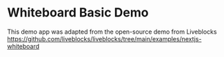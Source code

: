 # Whiteboard Basic Demo

This demo app was adapted from the open-source demo from Liveblocks https://github.com/liveblocks/liveblocks/tree/main/examples/nextjs-whiteboard
